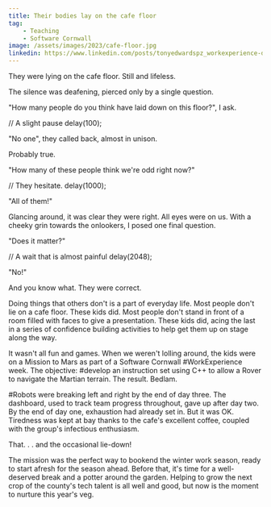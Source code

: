 ```yaml
---
title: Their bodies lay on the cafe floor
tag:
    - Teaching
    - Software Cornwall
image: /assets/images/2023/cafe-floor.jpg
linkedin: https://www.linkedin.com/posts/tonyedwardspz_workexperience-develop-robots-activity-7049621900964044800-da8M
---
```


They were lying on the cafe floor. Still and lifeless.

The silence was deafening, pierced only by a single question.

"How many people do you think have laid down on this floor?", I ask.

// A slight pause
delay(100);

"No one", they called back, almost in unison.

Probably true.

"How many of these people think we're odd right now?"

// They hesitate.
delay(1000);

"All of them!"

Glancing around, it was clear they were right. All eyes were on us. With a cheeky grin towards the onlookers, I posed one final question.

"Does it matter?"

// A wait that is almost painful
delay(2048);

"No!"

And you know what. They were correct. 

Doing things that others don't is a part of everyday life. Most people don't lie on a cafe floor. These kids did. Most people don't stand in front of a room filled with faces to give a presentation. These kids did, acing the last in a series of confidence building activities to help get them up on stage along the way. 

It wasn't all fun and games. When we weren't lolling around, the kids were on a Mission to Mars as part of a Software Cornwall #WorkExperience week. The objective: #develop an instruction set using C++ to allow a Rover to navigate the Martian terrain. The result. Bedlam.

#Robots were breaking left and right by the end of day three. The dashboard, used to track team progress throughout, gave up after day two. By the end of day one, exhaustion had already set in. But it was OK. Tiredness was kept at bay thanks to the cafe's excellent coffee, coupled with the group's infectious enthusiasm. 

That. . . and the occasional lie-down!

The mission was the perfect way to bookend the winter work season, ready to start afresh for the season ahead. Before that, it's time for a well-deserved break and a potter around the garden. Helping to grow the next crop of the county's tech talent is all well and good, but now is the moment to nurture this year's veg.
